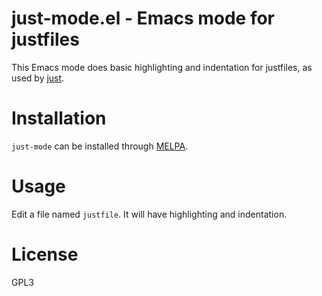 # just-mode.el - Emacs mode for justfiles

This Emacs mode does basic highlighting and indentation for justfiles, as used
by [just](https://github.com/casey/just).

# Installation

`just-mode` can be installed through [MELPA](https://melpa.org/#/just-mode).

# Usage

Edit a file named `justfile`. It will have highlighting and indentation.

# License

GPL3
